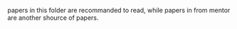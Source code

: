 papers in this folder are recommanded to read, while papers in from mentor are another shource of papers.
